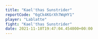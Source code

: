 ```yaml
---
title: "Kael'thas Sunstrider"
reportCode: "6gCk4KGrXh7WqHY1"
player: "Lablatte"
fight: "Kael'thas Sunstrider"
date: 2021-11-10T19:47:04.454000+00:00
---
```

